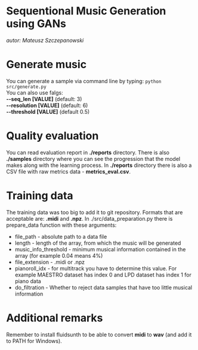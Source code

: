 # Sequentional Music Generation using GANs
*autor: Mateusz Szczepanowski*

# Generate music
You can generate a sample via command line by typing: `python src/generate.py` <br>
You can also use falgs:<br>
**--seq_len [VALUE]** (default: 3)<br>
**--resolution [VALUE]** (default: 6)<br>
**--threshold [VALUE]** (default 0.5)<br>

# Quality evaluation
You can read evaluation report in **./reports** directory. There is also **./samples** directory where you can see the progression that the model makes along with the learning process. In **./reports** directory there is also a CSV file with raw metrics data - **metrics_eval.csv**.

# Training data
The training data was too big to add it to git repository. Formats that are acceptable are: **.midi** and **.npz**. In ./src/data_preparation.py there is prepare_data function with these arguments:
* file_path - absolute path to a data file
* length - length of the array, from which the music will be generated
* music_info_threshold - minimum musical information contained in the array (for example 0.04 means 4%)
* file_extension - .midi or .npz
* pianoroll_idx - for multitrack you have to determine this value. For example MAESTRO dataset has index 0 and LPD dataset has index 1 for piano data
* do_filtration - Whether to reject data samples that have too little musical information

# Additional remarks
Remember to install fluidsunth to be able to convert **midi** to **wav** (and add it to PATH for Windows).